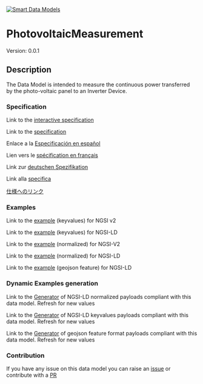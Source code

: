 [![Smart Data Models](https://smartdatamodels.org/wp-content/uploads/2022/01/SmartDataModels_logo.png "Logo")](https://smartdatamodels.org)
# PhotovoltaicMeasurement
Version: 0.0.1

## Description 

The Data Model is intended to measure the continuous power transferred by the photo-voltaic panel to an Inverter Device.
### Specification

Link to the [interactive specification](https://swagger.lab.fiware.org/?url=https://smart-data-models.github.io/dataModel.GreenEnergy/PhotovoltaicMeasurement/swagger.yaml)

Link to the [specification](https://github.com/smart-data-models/dataModel.GreenEnergy/blob/master/PhotovoltaicMeasurement/doc/spec.md)

Enlace a la [Especificación en español](https://github.com/smart-data-models/dataModel.GreenEnergy/blob/master/PhotovoltaicMeasurement/doc/spec_ES.md)

Lien vers le [spécification en français](https://github.com/smart-data-models/dataModel.GreenEnergy/blob/master/PhotovoltaicMeasurement/doc/spec_FR.md)

Link zur [deutschen Spezifikation](https://github.com/smart-data-models/dataModel.GreenEnergy/blob/master/PhotovoltaicMeasurement/doc/spec_DE.md)

Link alla [specifica](https://github.com/smart-data-models/dataModel.GreenEnergy/blob/master/PhotovoltaicMeasurement/doc/spec_IT.md)

[仕様へのリンク](https://github.com/smart-data-models/dataModel.GreenEnergy/blob/master/PhotovoltaicMeasurement/doc/spec_JA.md)
### Examples

Link to the [example](https://smart-data-models.github.io/dataModel.GreenEnergy/PhotovoltaicMeasurement/examples/example.json) (keyvalues) for NGSI v2

Link to the [example](https://smart-data-models.github.io/dataModel.GreenEnergy/PhotovoltaicMeasurement/examples/example.jsonld) (keyvalues) for NGSI-LD

Link to the [example](https://smart-data-models.github.io/dataModel.GreenEnergy/PhotovoltaicMeasurement/examples/example-normalized.json) (normalized) for NGSI-V2

Link to the [example](https://smart-data-models.github.io/dataModel.GreenEnergy/PhotovoltaicMeasurement/examples/example-normalized.jsonld) (normalized) for NGSI-LD

Link to the [example](https://smart-data-models.github.io/dataModel.GreenEnergy/PhotovoltaicMeasurement/examples/example-geojsonfeature.json) (geojson feature) for NGSI-LD
### Dynamic Examples generation

Link to the [Generator](https://smartdatamodels.org/extra/ngsi-ld_generator.php?schemaUrl=https://raw.githubusercontent.com/smart-data-models/dataModel.GreenEnergy/master/PhotovoltaicMeasurement/schema.json&email=info@smartdatamodels.org) of NGSI-LD normalized payloads compliant with this data model. Refresh for new values

Link to the [Generator](https://smartdatamodels.org/extra/ngsi-ld_generator_keyvalues.php?schemaUrl=https://raw.githubusercontent.com/smart-data-models/dataModel.GreenEnergy/master/PhotovoltaicMeasurement/schema.json&email=info@smartdatamodels.org) of NGSI-LD keyvalues payloads compliant with this data model. Refresh for new values

Link to the [Generator](https://smartdatamodels.org/extra/geojson_features_generator.php?schemaUrl=https://raw.githubusercontent.com/smart-data-models/dataModel.GreenEnergy/master/PhotovoltaicMeasurement/schema.json&email=info@smartdatamodels.org) of geojson feature format payloads compliant with this data model. Refresh for new values
### Contribution

 If you have any issue on this data model you can raise an [issue](https://github.com/smart-data-models/dataModel.GreenEnergy/issues)  or contribute with a [PR](https://github.com/smart-data-models/dataModel.GreenEnergy/pulls)